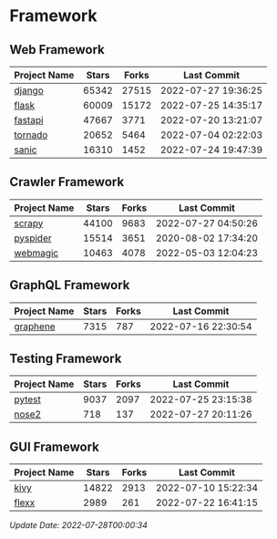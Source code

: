 # Framework

## Web Framework
| Project Name | Stars | Forks | Last Commit |
| ------------ | ----- | ----- | ----------- |
| [django](https://github.com/django/django) | 65342 | 27515 | 2022-07-27 19:36:25 |
| [flask](https://github.com/pallets/flask) | 60009 | 15172 | 2022-07-25 14:35:17 |
| [fastapi](https://github.com/tiangolo/fastapi) | 47667 | 3771 | 2022-07-20 13:21:07 |
| [tornado](https://github.com/tornadoweb/tornado) | 20652 | 5464 | 2022-07-04 02:22:03 |
| [sanic](https://github.com/sanic-org/sanic) | 16310 | 1452 | 2022-07-24 19:47:39 |

## Crawler Framework
| Project Name | Stars | Forks | Last Commit |
| ------------ | ----- | ----- | ----------- |
| [scrapy](https://github.com/scrapy/scrapy) | 44100 | 9683 | 2022-07-27 04:50:26 |
| [pyspider](https://github.com/binux/pyspider) | 15514 | 3651 | 2020-08-02 17:34:20 |
| [webmagic](https://github.com/code4craft/webmagic) | 10463 | 4078 | 2022-05-03 12:04:23 |

## GraphQL Framework
| Project Name | Stars | Forks | Last Commit |
| ------------ | ----- | ----- | ----------- |
| [graphene](https://github.com/graphql-python/graphene) | 7315 | 787 | 2022-07-16 22:30:54 |

## Testing Framework
| Project Name | Stars | Forks | Last Commit |
| ------------ | ----- | ----- | ----------- |
| [pytest](https://github.com/pytest-dev/pytest) | 9037 | 2097 | 2022-07-25 23:15:38 |
| [nose2](https://github.com/nose-devs/nose2) | 718 | 137 | 2022-07-27 20:11:26 |

## GUI Framework
| Project Name | Stars | Forks | Last Commit |
| ------------ | ----- | ----- | ----------- |
| [kivy](https://github.com/kivy/kivy) | 14822 | 2913 | 2022-07-10 15:22:34 |
| [flexx](https://github.com/flexxui/flexx) | 2989 | 261 | 2022-07-22 16:41:15 |

*Update Date: 2022-07-28T00:00:34*
